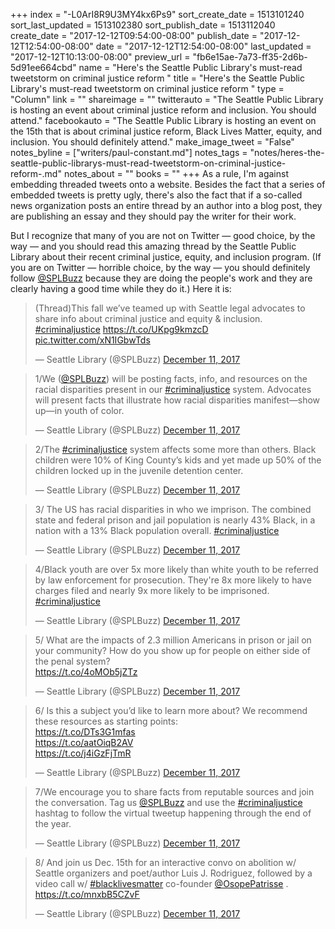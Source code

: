 +++
index = "-L0ArI8R9U3MY4kx6Ps9"
sort_create_date = 1513101240
sort_last_updated = 1513102380
sort_publish_date = 1513112040
create_date = "2017-12-12T09:54:00-08:00"
publish_date = "2017-12-12T12:54:00-08:00"
date = "2017-12-12T12:54:00-08:00"
last_updated = "2017-12-12T10:13:00-08:00"
preview_url = "fb6e15ae-7a73-ff35-2d6b-5d91ee664cbd"
name = "Here's the Seattle Public Library's must-read tweetstorm on criminal justice reform "
title = "Here's the Seattle Public Library's must-read tweetstorm on criminal justice reform "
type = "Column"
link = ""
shareimage = ""
twitterauto = "The Seattle Public Library is hosting an event about criminal justice reform and inclusion. You should attend."
facebookauto = "The Seattle Public Library is hosting an event on the 15th that is about criminal justice reform, Black Lives Matter, equity, and inclusion. You should definitely attend."
make_image_tweet = "False"
notes_byline = ["writers/paul-constant.md"]
notes_tags = "notes/heres-the-seattle-public-librarys-must-read-tweetstorm-on-criminal-justice-reform-.md"
notes_about = ""
books = ""
+++
As a rule, I'm against embedding threaded tweets onto a website. Besides the fact that a series of embedded tweets is pretty ugly, there's also the fact that if a so-called news organization posts an entire thread by an author into a blog post, they are publishing an essay and they should pay the writer for their work.

But I recognize that many of you are not on Twitter — good choice, by the way — and you should read this amazing thread by the Seattle Public Library about their recent criminal justice, equity, and inclusion program. (If you are on Twitter — horrible choice, by the way — you should definitely follow [@SPLBuzz](https://twitter.com/SPLBuzz) because they are doing the people's work and they are clearly having a good time while they do it.) Here it is:

<blockquote class="twitter-tweet" data-lang="en"><p lang="en" dir="ltr">(Thread)This fall we’ve teamed up with Seattle legal advocates to share info about criminal justice and equity &amp; inclusion. <a href="https://twitter.com/hashtag/criminaljustice?src=hash&amp;ref_src=twsrc%5Etfw">#criminaljustice</a> <a href="https://t.co/UKpg9kmzcD">https://t.co/UKpg9kmzcD</a> <a href="https://t.co/xN1IGbwTds">pic.twitter.com/xN1IGbwTds</a></p>&mdash; Seattle Library (@SPLBuzz) <a href="https://twitter.com/SPLBuzz/status/940297457249828864?ref_src=twsrc%5Etfw">December 11, 2017</a></blockquote>

<blockquote class="twitter-tweet" data-conversation="none" data-lang="en"><p lang="en" dir="ltr">1/We (<a href="https://twitter.com/SPLBuzz?ref_src=twsrc%5Etfw">@SPLBuzz</a>) will be posting facts, info, and resources on the racial disparities present in our <a href="https://twitter.com/hashtag/criminaljustice?src=hash&amp;ref_src=twsrc%5Etfw">#criminaljustice</a> system. Advocates will present facts that illustrate how racial disparities manifest—show up—in youth of color.</p>&mdash; Seattle Library (@SPLBuzz) <a href="https://twitter.com/SPLBuzz/status/940297511247294464?ref_src=twsrc%5Etfw">December 11, 2017</a></blockquote>

<blockquote class="twitter-tweet" data-conversation="none" data-lang="en"><p lang="en" dir="ltr">2/The <a href="https://twitter.com/hashtag/criminaljustice?src=hash&amp;ref_src=twsrc%5Etfw">#criminaljustice</a> system affects some more than others. Black children were 10% of King County’s kids and yet made up 50% of the children locked up in the juvenile detention center.</p>&mdash; Seattle Library (@SPLBuzz) <a href="https://twitter.com/SPLBuzz/status/940297557653184512?ref_src=twsrc%5Etfw">December 11, 2017</a></blockquote>

<blockquote class="twitter-tweet" data-conversation="none" data-lang="en"><p lang="en" dir="ltr">3/ The US has racial disparities in who we imprison. The combined state and federal prison and jail population is nearly 43% Black, in a nation with a 13% Black population overall. <a href="https://twitter.com/hashtag/criminaljustice?src=hash&amp;ref_src=twsrc%5Etfw">#criminaljustice</a></p>&mdash; Seattle Library (@SPLBuzz) <a href="https://twitter.com/SPLBuzz/status/940297604914593792?ref_src=twsrc%5Etfw">December 11, 2017</a></blockquote>

<blockquote class="twitter-tweet" data-conversation="none" data-lang="en"><p lang="en" dir="ltr">4/Black youth are over 5x more likely than white youth to be referred by law enforcement for prosecution. They&#39;re 8x more likely to have charges filed and nearly 9x more likely to be imprisoned. <a href="https://twitter.com/hashtag/criminaljustice?src=hash&amp;ref_src=twsrc%5Etfw">#criminaljustice</a></p>&mdash; Seattle Library (@SPLBuzz) <a href="https://twitter.com/SPLBuzz/status/940297650917609473?ref_src=twsrc%5Etfw">December 11, 2017</a></blockquote>

<blockquote class="twitter-tweet" data-conversation="none" data-lang="en"><p lang="en" dir="ltr">5/ What are the impacts of 2.3 million Americans in prison or jail on your community? How do you show up for people on either side of the penal system?<br> <a href="https://t.co/4oMOb5jZTz">https://t.co/4oMOb5jZTz</a></p>&mdash; Seattle Library (@SPLBuzz) <a href="https://twitter.com/SPLBuzz/status/940297717175033856?ref_src=twsrc%5Etfw">December 11, 2017</a></blockquote>

<blockquote class="twitter-tweet" data-conversation="none" data-lang="en"><p lang="en" dir="ltr">6/ Is this a subject you’d like to learn more about? We recommend these resources as starting points:<br> <a href="https://t.co/DTs3G1mfas">https://t.co/DTs3G1mfas</a><br> <a href="https://t.co/aatOiqB2AV">https://t.co/aatOiqB2AV</a><br> <a href="https://t.co/j4iGzFjTmR">https://t.co/j4iGzFjTmR</a></p>&mdash; Seattle Library (@SPLBuzz) <a href="https://twitter.com/SPLBuzz/status/940297799425441793?ref_src=twsrc%5Etfw">December 11, 2017</a></blockquote>

<blockquote class="twitter-tweet" data-conversation="none" data-lang="en"><p lang="en" dir="ltr">7/We encourage you to share facts from reputable sources and join the conversation. Tag us <a href="https://twitter.com/SPLBuzz?ref_src=twsrc%5Etfw">@SPLBuzz</a> and use the <a href="https://twitter.com/hashtag/criminaljustice?src=hash&amp;ref_src=twsrc%5Etfw">#criminaljustice</a> hashtag to follow the virtual tweetup happening through the end of the year.</p>&mdash; Seattle Library (@SPLBuzz) <a href="https://twitter.com/SPLBuzz/status/940297854731481088?ref_src=twsrc%5Etfw">December 11, 2017</a></blockquote>

<blockquote class="twitter-tweet" data-conversation="none" data-lang="en"><p lang="en" dir="ltr">8/ And join us Dec. 15th for an interactive convo on abolition w/ Seattle organizers and poet/author Luis J. Rodriguez, followed by a video call w/ <a href="https://twitter.com/hashtag/blacklivesmatter?src=hash&amp;ref_src=twsrc%5Etfw">#blacklivesmatter</a> co-founder <a href="https://twitter.com/OsopePatrisse?ref_src=twsrc%5Etfw">@OsopePatrisse</a> . <a href="https://t.co/mnxbB5CZvF">https://t.co/mnxbB5CZvF</a></p>&mdash; Seattle Library (@SPLBuzz) <a href="https://twitter.com/SPLBuzz/status/940298083258195968?ref_src=twsrc%5Etfw">December 11, 2017</a></blockquote>
